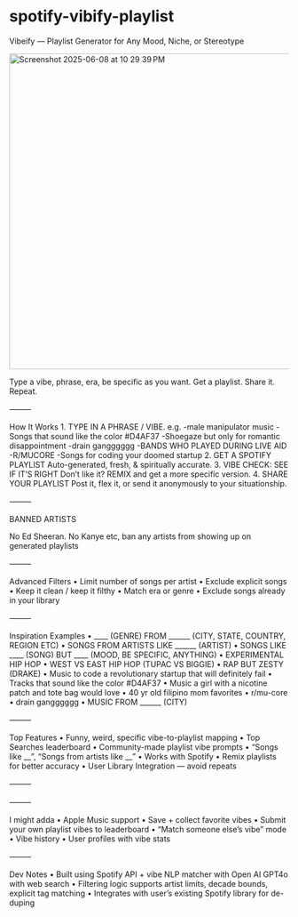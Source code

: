 # spotify-vibify-playlist


 Vibeify — Playlist Generator for Any Mood, Niche, or Stereotype

 
<img width="568" alt="Screenshot 2025-06-08 at 10 29 39 PM" src="https://github.com/user-attachments/assets/02b7f2fa-35b6-41ac-8499-4740825a77cd" />



Type a vibe, phrase, era, be specific as you want. Get a playlist. Share it. Repeat.



⸻

 How It Works
	1.	TYPE IN A PHRASE / VIBE.
e.g.
-male manipulator music
-Songs that sound like the color #D4AF37
-Shoegaze but only for romantic disappointment
-drain gangggggg
-BANDS WHO PLAYED DURING LIVE AID
-R/MUCORE
-Songs for coding your doomed startup
	2.	GET A SPOTIFY PLAYLIST
Auto-generated, fresh, & spiritually accurate.
	3.	VIBE CHECK: SEE IF IT’S RIGHT
Don’t like it?
REMIX and get a more specific version.
	4.	SHARE YOUR PLAYLIST
Post it, flex it, or send it anonymously to your situationship.

⸻

 BANNED ARTISTS


No Ed Sheeran. No Kanye etc, ban any artists from showing up on generated playlists

⸻

 Advanced Filters
	•	Limit number of songs per artist
	•	Exclude explicit songs
	•	Keep it clean / keep it filthy
	•	Match era or genre
	•	Exclude songs already in your library

⸻

 Inspiration Examples
	•	____ (GENRE) FROM ______ (CITY, STATE, COUNTRY, REGION ETC)
  •	SONGS FROM ARTISTS LIKE ______ (ARTIST)
  •	SONGS LIKE ____ (SONG) BUT ____ (MOOD, BE SPECIFIC, ANYTHING)
	•	EXPERIMENTAL HIP HOP
	•	WEST VS EAST HIP HOP (TUPAC VS BIGGIE)
	•	RAP BUT ZESTY (DRAKE)
	•	Music to code a revolutionary startup that will definitely fail
	•	Tracks that sound like the color #D4AF37
	•	Music a girl with a nicotine patch and tote bag would love
	•	40 yr old filipino mom favorites
	•	r/mu-core
	•	drain gangggggg
  •	MUSIC FROM ______ (CITY)

⸻

 Top Features
	•	Funny, weird, specific vibe-to-playlist mapping
	•	Top Searches leaderboard
	•	Community-made playlist vibe prompts
	•	“Songs like __”, “Songs from artists like __”
	•	Works with Spotify
	•	Remix playlists for better accuracy
	•	User Library Integration — avoid repeats

⸻


⸻

I might adda
	•	Apple Music support
	•	Save + collect favorite vibes
	•	Submit your own playlist vibes to leaderboard
	•	“Match someone else’s vibe” mode
	•	Vibe history
	•	User profiles with vibe stats

⸻



 Dev Notes
	•	Built using Spotify API + vibe NLP matcher with Open AI GPT4o with web search
	•	Filtering logic supports artist limits, decade bounds, explicit tag matching
	•	Integrates with user’s existing Spotify library for de-duping
	
